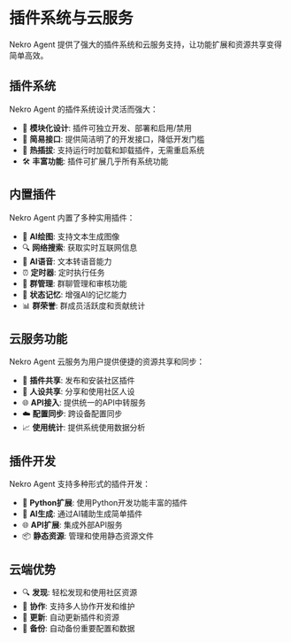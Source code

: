 # 插件系统与云服务

Nekro Agent 提供了强大的插件系统和云服务支持，让功能扩展和资源共享变得简单高效。

## 插件系统

Nekro Agent 的插件系统设计灵活而强大：

- 🧩 **模块化设计**: 插件可独立开发、部署和启用/禁用
- 🔌 **简易接口**: 提供简洁明了的开发接口，降低开发门槛
- 🔄 **热插拔**: 支持运行时加载和卸载插件，无需重启系统
- 🛠️ **丰富功能**: 插件可扩展几乎所有系统功能

## 内置插件

Nekro Agent 内置了多种实用插件：

- 🎨 **AI绘图**: 支持文本生成图像
- 🔍 **网络搜索**: 获取实时互联网信息
- 🎵 **AI语音**: 文本转语音能力
- ⏰ **定时器**: 定时执行任务
- 👮 **群管理**: 群聊管理和审核功能
- 🧠 **状态记忆**: 增强AI的记忆能力
- 📊 **群荣誉**: 群成员活跃度和贡献统计

## 云服务功能

Nekro Agent 云服务为用户提供便捷的资源共享和同步：

- 🔄 **插件共享**: 发布和安装社区插件
- 👤 **人设共享**: 分享和使用社区人设
- 🌐 **API接入**: 提供统一的API中转服务
- ☁️ **配置同步**: 跨设备配置同步
- 📈 **使用统计**: 提供系统使用数据分析

## 插件开发

Nekro Agent 支持多种形式的插件开发：

- 🐍 **Python扩展**: 使用Python开发功能丰富的插件
- 🤖 **AI生成**: 通过AI辅助生成简单插件
- 🌐 **API扩展**: 集成外部API服务
- 📦 **静态资源**: 管理和使用静态资源文件

## 云端优势

- 🔍 **发现**: 轻松发现和使用社区资源
- 🤝 **协作**: 支持多人协作开发和维护
- 🔄 **更新**: 自动更新插件和资源
- 💾 **备份**: 自动备份重要配置和数据 
